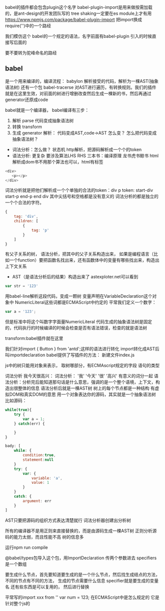 babel的插件都会包含plugin这个名字
babel-plugin-import是用来做按需加载的，是ant-design的开发团队写的
tree shaking一定要在es module上才有用
https://www.npmjs.com/package/babel-plugin-import
把import换成require('')中的一个路经

我们模仿这个
babel的一个规定的语法，名字前面有babel-plugin 引入的时候直接写后面的

要不要转为驼峰命名的路经

## babel
是一个用来编译的，编译流程：
babylon 解析接受的代码，解析为一棵AST(抽象语法树)
还有一个包 babel-tracerse 对AST进行遍历，有转换规则。我们的插件就是在这里生效，对前面的树进行增删改查然后生成一棵新的书，然后再通过generator还原成code

babel就是一个编译器，
babel编译有三步：
1. 解析 parse 代码变成抽象语法树
2. 转换 transform
3. 生成 generator
解析：
代码变成AST,code->AST 怎么变？
 怎么把代码变成抽象语法树？
 - 词法分析：怎么做？
    状态机 http解析，把源码解析成一个个的token
 - 语法分析: 更复杂 要涉及算法LHS RHS
 三本书：编译原理 龙书虎书鲸书
 html解析成dom书不用那个算法也可以，html有标签
 ```js
 <div>
    <p></p>
 </div>
 ```
 词法分析就是把他们解析成一个个单独的合法的token：div p
 token:
 start-div start-p end-p end div
 其中尖括号和空格都是没有意义的 
 词法分析的都是独立的一个个合法的字符。
 ```js
 {
     tag: 'div',
     children: [
         {
             tag: 'p'
         }
     ]
 }
 ```
 有父子关系的树，
 语法分析，把其中的父子关系构造出来，
 如果是编程语言（比如一个function）要把函数名找出来，还有函数体中的变量有哪些找出来，构造出上下文关系
 - AST（是语法分析后的结果）构造出来了 astexploter.net可以看到
 ```js
 var str = '123'
 ```
 用babel-line解析这段代码，变成一颗树
 变量声明在VariableDeclaration这个对象中
 NumericLiteral这些词都是ECMAScript中约定的
平常我们定义一个数字：
```js
var a = '123';
```
但是标准中将这个叫数字字面量NumericLiteral
代码生成的抽象语法树是固定的，代码执行的时候编译的时候会检查是否有语法错误，检查的就是语法树

transform:babel插件就在这里

我们针对import { Button } from 'antd';这样的语法进行转化
import转化成AST后叫importdeclaration
babel提供了写插件的方法：
新建文件index.js

js中的树只能用对象来表示，
取树哪部分，有ECMAscript规定的字段 语句的类型

词法分析
我今天很高兴：
词法分析： '我' '今天' '很' '高兴'  有意义的词分一起
语法分析：分析完后能知道那句话是什么意思，强调的是一个整个语境，上下文，构造出很整体的信息
语法分析后就是一棵AST树 树上的每个节点都是一种结构
有虚拟DOM和真实DOM的意思
用一个对象表达你的源码，其实就是一个抽象语法树
比如源码：
```js
while(true){
    try {
        var a = 1;
    } catch(err) {

    }
}
```
<!-- 简单的AST -->
```js
bady: [
    while: {
        condition:true,
        statement:null
    }
    try: {
        var: {
            variable: 'a',
            value: 1
        }
    }
    catch: {
        argument: err
    }
]
```
AST只要把源码的组织方式表达清楚就行
词法分析器创建出分析树

所有的编译器不是用正则来直接替换的，而是由源码生成一棵AST树
正则分析源码的能力太弱，而且性能不高
树的信息多

运行npm run compile

@babel/types包导入这个包，用ImportDeclaration 传两个参数进去
specifiers 是一个数组

要生成什么节点，首先要知道要生成的是一个什么节点，然后找生成结点的方法，不同的节点有不同的方法，
生成的节点需要什么信息 specifier就是要生成的变量名
还有些东西是可以复用的，
然后进行替换

平常写的import xxx from ''
var num = 123;
在ECMAScript中是怎么规定的
它是针对整个js的